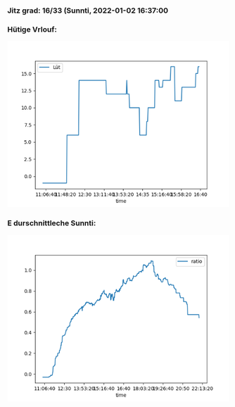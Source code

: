 ### Jitz grad: 16/33 (Sunnti, 2022-01-02 16:37:00

### Hütige Vrlouf:
![Graph](Today.png)

### E durschnittleche Sunnti:
![Graph](Sunnti.png)